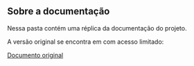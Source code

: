 ## Sobre a documentação

Nessa pasta contém uma réplica da documentação do projeto.

A versão original se encontra em com acesso limitado:

[Documento original](https://onedrive.live.com/view.aspx?resid=EA9E5CAEB712919F!225649&ithint=file%2cdocx&authkey=!AOG6rVNEaDHdW4I)